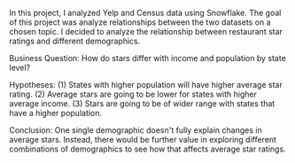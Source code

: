 In this project, I analyzed Yelp and Census data using Snowflake. The goal of this project was analyze relationships between the two datasets on a chosen topic. I decided to analyze the relationship between restaurant star ratings and different demographics.

Business Question: How do stars differ with income and population by state level?

Hypotheses: (1) States with higher population will have higher average star rating. 
            (2) Average stars are going to be lower for states with higher average income. 
            (3) Stars are going to be of wider range with states that have a higher population. 

Conclusion: One single demographic doesn't fully explain changes in average stars. Instead, there would be further value in exploring different combinations of demographics to see how that affects average star ratings. 
